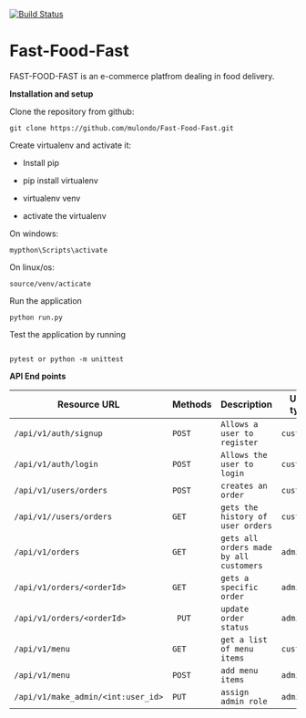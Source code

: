[![Build Status](https://travis-ci.org/mulondo/Fast-Food-Fast.svg?branch=ft-challenge-three)](https://travis-ci.org/mulondo/Fast-Food-Fast)
# Fast-Food-Fast
FAST-FOOD-FAST is an e-commerce platfrom dealing in food delivery.

**Installation and setup**

Clone the repository from github:<br/>

```
git clone https://github.com/mulondo/Fast-Food-Fast.git

```
Create virtualenv and activate it:

- Install pip

- pip install virtualenv

- virtualenv venv

- activate the virtualenv<br/>

On windows:

```
mypthon\Scripts\activate 

```
On linux/os:

```
source/venv/acticate

```

Run the application

```
python run.py
```
Test the application by running

```

pytest or python -m unittest

```

**API End points**
 
|Resource URL|Methods   |Description|User type|Authentication|
|----------------|------------|-------------|-------------|-------------|
|`/api/v1/auth/signup`|`POST`|`Allows a user to register`|`customer`|`jwt`|
|`/api/v1/auth/login`|`POST`|`Allows the user to login`|`customer`|`jwt`|
|`/api/v1/users/orders`|`POST`|`creates an order`|`customer`|`jwt`|
|`/api/v1//users/orders `|`GET`|`gets the history of user orders`|`customer`|`jwt`|
|`/api/v1/orders`|`GET`|`gets all orders made by all customers`|`admin`|`jwt`|
|`/api/v1/orders/<orderId>`|`GET`|`gets a specific order`|`admin`|`jwt`|
|`/api/v1/​orders/<orderId>`|` PUT`|`update order status`|`admin`|`jwt`|
|`/api/v1/menu`|`GET`|`get a list of menu items`|`customer`|`jwt`|
|`/api/v1/menu`|`POST`|`add menu items`|`admin`|`jwt`|
|`/api/v1/make_admin/<int:user_id>`|`PUT`|`assign admin role`|`admin`|`jwt`|
